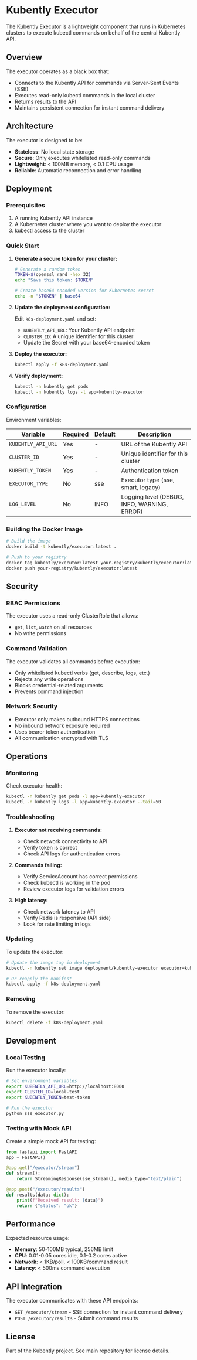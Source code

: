 # Kubently Executor

The Kubently Executor is a lightweight component that runs in Kubernetes clusters to execute kubectl commands on behalf of the central Kubently API.

## Overview

The executor operates as a black box that:
- Connects to the Kubently API for commands via Server-Sent Events (SSE)
- Executes read-only kubectl commands in the local cluster
- Returns results to the API
- Maintains persistent connection for instant command delivery

## Architecture

The executor is designed to be:
- **Stateless**: No local state storage
- **Secure**: Only executes whitelisted read-only commands
- **Lightweight**: < 100MB memory, < 0.1 CPU usage
- **Reliable**: Automatic reconnection and error handling

## Deployment

### Prerequisites

1. A running Kubently API instance
2. A Kubernetes cluster where you want to deploy the executor
3. kubectl access to the cluster

### Quick Start

1. **Generate a secure token for your cluster:**
   ```bash
   # Generate a random token
   TOKEN=$(openssl rand -hex 32)
   echo "Save this token: $TOKEN"
   
   # Create base64 encoded version for Kubernetes secret
   echo -n "$TOKEN" | base64
   ```

2. **Update the deployment configuration:**
   
   Edit `k8s-deployment.yaml` and set:
   - `KUBENTLY_API_URL`: Your Kubently API endpoint
   - `CLUSTER_ID`: A unique identifier for this cluster
   - Update the Secret with your base64-encoded token

3. **Deploy the executor:**
   ```bash
   kubectl apply -f k8s-deployment.yaml
   ```

4. **Verify deployment:**
   ```bash
   kubectl -n kubently get pods
   kubectl -n kubently logs -l app=kubently-executor
   ```

### Configuration

Environment variables:

| Variable | Required | Default | Description |
|----------|----------|---------|-------------|
| `KUBENTLY_API_URL` | Yes | - | URL of the Kubently API |
| `CLUSTER_ID` | Yes | - | Unique identifier for this cluster |
| `KUBENTLY_TOKEN` | Yes | - | Authentication token |
| `EXECUTOR_TYPE` | No | sse | Executor type (sse, smart, legacy) |
| `LOG_LEVEL` | No | INFO | Logging level (DEBUG, INFO, WARNING, ERROR) |

### Building the Docker Image

```bash
# Build the image
docker build -t kubently/executor:latest .

# Push to your registry
docker tag kubently/executor:latest your-registry/kubently/executor:latest
docker push your-registry/kubently/executor:latest
```

## Security

### RBAC Permissions

The executor uses a read-only ClusterRole that allows:
- `get`, `list`, `watch` on all resources
- No write permissions

### Command Validation

The executor validates all commands before execution:
- Only whitelisted kubectl verbs (get, describe, logs, etc.)
- Rejects any write operations
- Blocks credential-related arguments
- Prevents command injection

### Network Security

- Executor only makes outbound HTTPS connections
- No inbound network exposure required
- Uses bearer token authentication
- All communication encrypted with TLS

## Operations

### Monitoring

Check executor health:
```bash
kubectl -n kubently get pods -l app=kubently-executor
kubectl -n kubently logs -l app=kubently-executor --tail=50
```

### Troubleshooting

1. **Executor not receiving commands:**
   - Check network connectivity to API
   - Verify token is correct
   - Check API logs for authentication errors

2. **Commands failing:**
   - Verify ServiceAccount has correct permissions
   - Check kubectl is working in the pod
   - Review executor logs for validation errors

3. **High latency:**
   - Check network latency to API
   - Verify Redis is responsive (API side)
   - Look for rate limiting in logs

### Updating

To update the executor:
```bash
# Update the image tag in deployment
kubectl -n kubently set image deployment/kubently-executor executor=kubently/executor:new-version

# Or reapply the manifest
kubectl apply -f k8s-deployment.yaml
```

### Removing

To remove the executor:
```bash
kubectl delete -f k8s-deployment.yaml
```

## Development

### Local Testing

Run the executor locally:
```bash
# Set environment variables
export KUBENTLY_API_URL=http://localhost:8000
export CLUSTER_ID=local-test
export KUBENTLY_TOKEN=test-token

# Run the executor
python sse_executor.py
```

### Testing with Mock API

Create a simple mock API for testing:
```python
from fastapi import FastAPI
app = FastAPI()

@app.get("/executor/stream")
def stream():
    return StreamingResponse(sse_stream(), media_type="text/plain")

@app.post("/executor/results")
def results(data: dict):
    print(f"Received result: {data}")
    return {"status": "ok"}
```

## Performance

Expected resource usage:
- **Memory**: 50-100MB typical, 256MB limit
- **CPU**: 0.01-0.05 cores idle, 0.1-0.2 cores active
- **Network**: < 1KB/poll, < 100KB/command result
- **Latency**: < 500ms command execution

## API Integration

The executor communicates with these API endpoints:

- `GET /executor/stream` - SSE connection for instant command delivery
- `POST /executor/results` - Submit command results

## License

Part of the Kubently project. See main repository for license details.